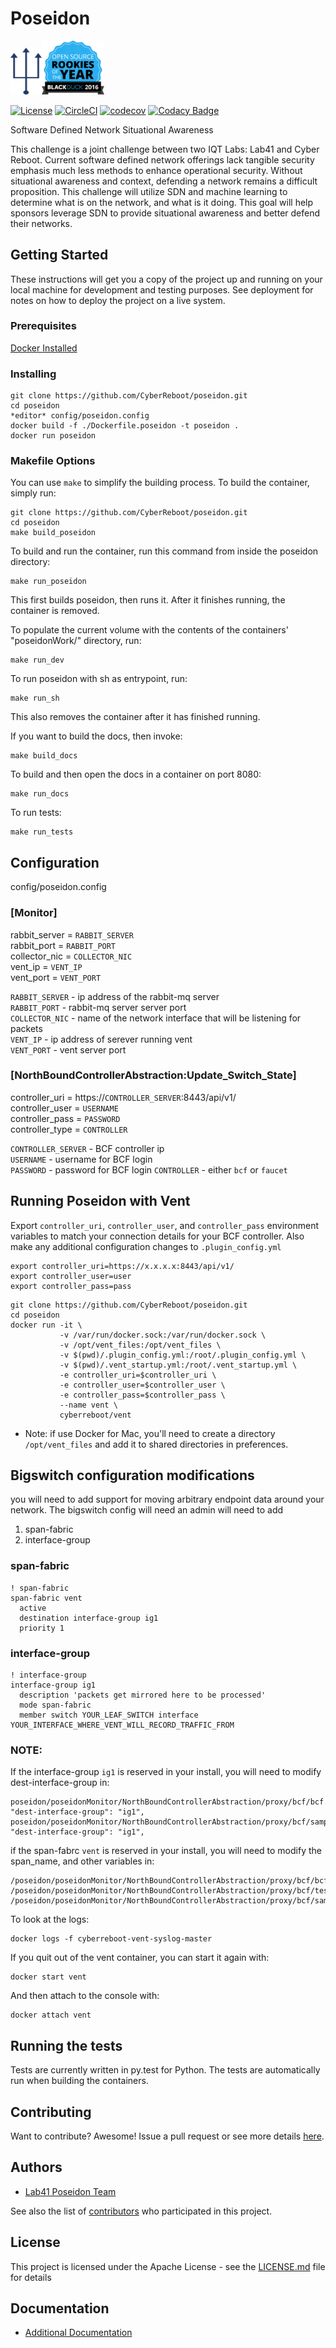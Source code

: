 # Poseidon
<img src="/docs/img/poseidon-logo.png" width="50" height="75"/><a href="https://www.blackducksoftware.com/open-source-rookies-2016" ><img src="/docs/img/Rookies16Badge_1.png" width="100" alt="POSEIDON is now BlackDuck 2016 OpenSource Rookie of the year"></a>

[![License](https://img.shields.io/badge/License-Apache%202.0-blue.svg)](https://opensource.org/licenses/Apache-2.0)
[![CircleCI](https://circleci.com/gh/CyberReboot/poseidon.svg?style=shield)](https://circleci.com/gh/CyberReboot/poseidon)
[![codecov](https://codecov.io/gh/CyberReboot/poseidon/branch/master/graph/badge.svg?token=ORXmFYC3MM)](https://codecov.io/gh/CyberReboot/poseidon)
[![Codacy Badge](https://api.codacy.com/project/badge/Grade/3ea08f0c632148538f6f947677f42aa2)](https://www.codacy.com/app/d-grossman/poseidon?utm_source=github.com&amp;utm_medium=referral&amp;utm_content=CyberReboot/poseidon&amp;utm_campaign=Badge_Grade)

Software Defined Network Situational Awareness

This challenge is a joint challenge between two IQT Labs: Lab41 and Cyber Reboot. Current software defined network offerings lack tangible security emphasis much less methods to enhance operational security. Without situational awareness and context, defending a network remains a difficult proposition. This challenge will utilize SDN and machine learning to determine what is on the network, and what is it doing. This goal will help sponsors leverage SDN to provide situational awareness and better defend their networks.

## Getting Started

These instructions will get you a copy of the project up and running on your local machine for development and testing purposes. See deployment for notes on how to deploy the project on a live system.

### Prerequisites
[Docker Installed](https://www.docker.com/)

### Installing
```
git clone https://github.com/CyberReboot/poseidon.git
cd poseidon
*editor* config/poseidon.config
docker build -f ./Dockerfile.poseidon -t poseidon .
docker run poseidon
```

### Makefile Options

You can use `make` to simplify the building process.
To build the container, simply run:

```
git clone https://github.com/CyberReboot/poseidon.git
cd poseidon
make build_poseidon
```

To build and run the container, run this command from inside the poseidon directory:
```
make run_poseidon
```
This first builds poseidon, then runs it. After it finishes running, the container is removed.

To populate the current volume with the contents of the containers' "poseidonWork/" directory, run:
```
make run_dev
```

To run poseidon with sh as entrypoint, run:
```
make run_sh
```
This also removes the container after it has finished running.

If you want to build the docs, then invoke:
```
make build_docs
```

To build and then open the docs in a container on port 8080:
```
make run_docs
```

To run tests:
```
make run_tests
```

## Configuration
config/poseidon.config
### [Monitor]
rabbit_server =  `RABBIT_SERVER`  
rabbit_port = `RABBIT_PORT`  
collector_nic = `COLLECTOR_NIC`  
vent_ip = `VENT_IP`  
vent_port = `VENT_PORT`  
  
`RABBIT_SERVER` - ip address of the rabbit-mq server   
`RABBIT_PORT` - rabbit-mq server server port  
`COLLECTOR_NIC` - name of the network interface that will be listening for packets  
`VENT_IP` - ip address of serever running vent  
`VENT_PORT` - vent server port  

### [NorthBoundControllerAbstraction:Update_Switch_State]
controller_uri = https://`CONTROLLER_SERVER`:8443/api/v1/  
controller_user = `USERNAME`  
controller_pass = `PASSWORD`  
controller_type = `CONTROLLER`

`CONTROLLER_SERVER` - BCF controller ip  
`USERNAME` - username for BCF login  
`PASSWORD` - password for BCF login
`CONTROLLER` - either `bcf` or `faucet`



## Running Poseidon with Vent

Export `controller_uri`, `controller_user`, and `controller_pass` environment variables to match your connection details for your BCF controller.
Also make any additional configuration changes to `.plugin_config.yml`

```
export controller_uri=https://x.x.x.x:8443/api/v1/
export controller_user=user
export controller_pass=pass
```

```
git clone https://github.com/CyberReboot/poseidon.git
cd poseidon
docker run -it \
           -v /var/run/docker.sock:/var/run/docker.sock \
           -v /opt/vent_files:/opt/vent_files \
           -v $(pwd)/.plugin_config.yml:/root/.plugin_config.yml \
           -v $(pwd)/.vent_startup.yml:/root/.vent_startup.yml \
           -e controller_uri=$controller_uri \
           -e controller_user=$controller_user \
           -e controller_pass=$controller_pass \
           --name vent \
           cyberreboot/vent
```

* Note: if use Docker for Mac, you'll need to create a directory `/opt/vent_files` and add it to shared directories in preferences.

## Bigswitch configuration modifications
you will need to add support for moving arbitrary endpoint data around your network.  The bigswitch config will need an admin will need to add
1. span-fabric
1. interface-group

### span-fabric


```
! span-fabric
span-fabric vent
  active
  destination interface-group ig1
  priority 1
```

### interface-group
```
! interface-group
interface-group ig1
  description 'packets get mirrored here to be processed'
  mode span-fabric
  member switch YOUR_LEAF_SWITCH interface YOUR_INTERFACE_WHERE_VENT_WILL_RECORD_TRAFFIC_FROM
```

### NOTE:

If the interface-group `ig1` is reserved in your install, you will need to modify dest-interface-group in:
```
poseidon/poseidonMonitor/NorthBoundControllerAbstraction/proxy/bcf/bcf.py:            "dest-interface-group": "ig1",
poseidon/poseidonMonitor/NorthBoundControllerAbstraction/proxy/bcf/sample_state.py:    "dest-interface-group": "ig1",
```

if the span-fabrc `vent` is reserved in your install, you will need to modify the span_name, and other variables in:
```
/poseidon/poseidonMonitor/NorthBoundControllerAbstraction/proxy/bcf/bcf.py
/poseidon/poseidonMonitor/NorthBoundControllerAbstraction/proxy/bcf/test_bcf.py
/poseidon/poseidonMonitor/NorthBoundControllerAbstraction/proxy/bcf/sample_state.py
```

To look at the logs:

```
docker logs -f cyberreboot-vent-syslog-master
```

If you quit out of the vent container, you can start it again with:

```
docker start vent
```

And then attach to the console with:

```
docker attach vent
```

## Running the tests
Tests are currently written in py.test for Python.  The tests are automatically run when building the containers.

## Contributing
Want to contribute?  Awesome!  Issue a pull request or see more details [here](https://github.com/CyberReboot/poseidon/blob/master/CONTRIBUTING.md).

## Authors

* [Lab41 Poseidon Team](https://github.com/CyberReboot/poseidon)

See also the list of [contributors](https://github.com/CyberReboot/poseidon/graphs/contributors) who participated in this project.

## License

This project is licensed under the Apache License - see the [LICENSE.md](LICENSE.md) file for details

## Documentation
- [Additional Documentation](https://github.com/CyberReboot/poseidon/tree/master/docs)












